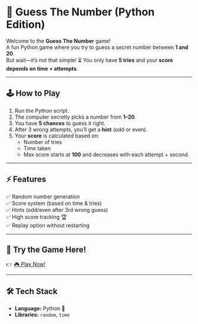 # 🎯 Guess The Number (Python Edition)

Welcome to the **Guess The Number** game!  
A fun Python game where you try to guess a secret number between **1 and 20**.  
But wait—it’s not that simple! ⏳ You only have **5 tries** and your **score depends on time + attempts**.

---

## 🕹️ How to Play
1. Run the Python script.
2. The computer secretly picks a number from **1–20**.
3. You have **5 chances** to guess it right.
4. After 3 wrong attempts, you’ll get a **hint** (odd or even).
5. Your **score** is calculated based on:
   - Number of tries  
   - Time taken  
   - Max score starts at **100** and decreases with each attempt + second.  

---

## ⚡ Features
✅ Random number generation  
✅ Score system (based on time & tries)  
✅ Hints (odd/even after 3rd wrong guess)  
✅ High score tracking 🏆  
✅ Replay option without restarting  

---

## 🚀 Try the Game Here!  
👉 [🎮 Play Now!](https://shriya-gudkaa.github.io/guess-the-number/)

---

## 🛠️ Tech Stack
- **Language:** Python 🐍  
- **Libraries:** `random`, `time`  
